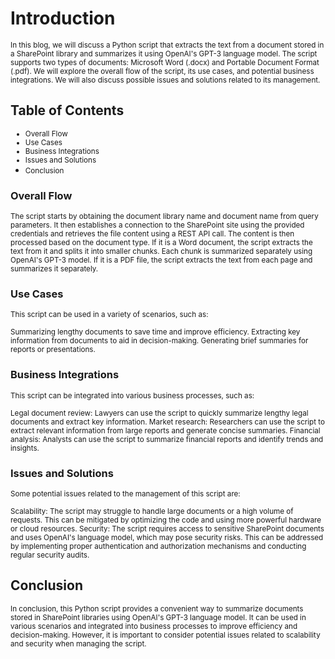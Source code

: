 # Introduction
<small>In this blog, we will discuss a Python script that extracts the text from a document stored in a SharePoint library and summarizes it using OpenAI's GPT-3 language model. The script supports two types of documents: Microsoft Word (.docx) and Portable Document Format (.pdf). We will explore the overall flow of the script, its use cases, and potential business integrations. We will also discuss possible issues and solutions related to its management.</small>

## Table of Contents<small>
* Overall Flow
* Use Cases
* Business Integrations
* Issues and Solutions
* Conclusion</small>

### Overall Flow
<small>The script starts by obtaining the document library name and document name from query parameters. It then establishes a connection to the SharePoint site using the provided credentials and retrieves the file content using a REST API call. The content is then processed based on the document type. If it is a Word document, the script extracts the text from it and splits it into smaller chunks. Each chunk is summarized separately using OpenAI's GPT-3 model. If it is a PDF file, the script extracts the text from each page and summarizes it separately.
</small>
### Use Cases
<small>This script can be used in a variety of scenarios, such as:

Summarizing lengthy documents to save time and improve efficiency.
Extracting key information from documents to aid in decision-making.
Generating brief summaries for reports or presentations.</small>

### Business Integrations
<small>This script can be integrated into various business processes, such as:

Legal document review: Lawyers can use the script to quickly summarize lengthy legal documents and extract key information.
Market research: Researchers can use the script to extract relevant information from large reports and generate concise summaries.
Financial analysis: Analysts can use the script to summarize financial reports and identify trends and insights.</small>

### Issues and Solutions
<small>Some potential issues related to the management of this script are:

Scalability: The script may struggle to handle large documents or a high volume of requests. This can be mitigated by optimizing the code and using more powerful hardware or cloud resources.
Security: The script requires access to sensitive SharePoint documents and uses OpenAI's language model, which may pose security risks. This can be addressed by implementing proper authentication and authorization mechanisms and conducting regular security audits.</small>

## Conclusion
 <small>In conclusion, this Python script provides a convenient way to summarize documents stored in SharePoint libraries using OpenAI's GPT-3 language model. It can be used in various scenarios and integrated into business processes to improve efficiency and decision-making. However, it is important to consider potential issues related to scalability and security when managing the script.</small>